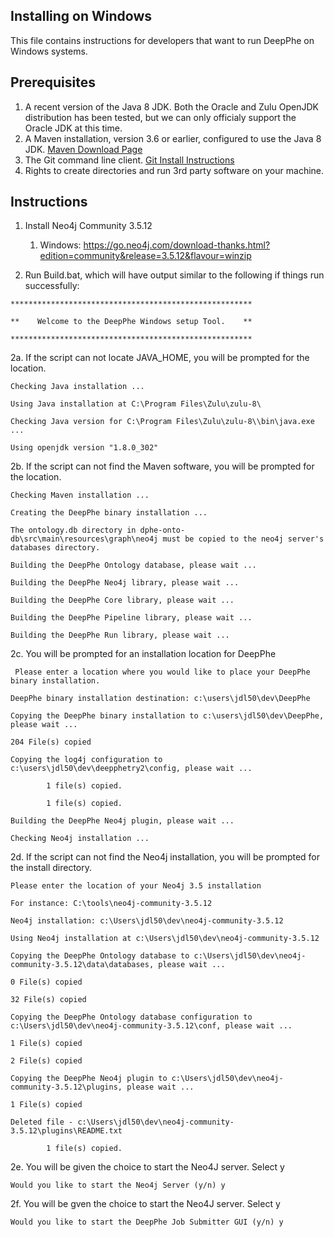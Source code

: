 ## Installing on Windows

This file contains instructions for developers that want to run DeepPhe on Windows systems.

## Prerequisites
1. A recent version of the Java 8 JDK.  Both the Oracle and Zulu OpenJDK distribution has been tested, but we can only officialy support the Oracle JDK at this time.
2. A Maven installation, version 3.6 or earlier, configured to use the Java 8 JDK.  [Maven Download Page](https://maven.apache.org/download.cgi)
3. The Git command line client. [Git Install Instructions](https://git-scm.com/book/en/v2/Getting-Started-Installing-Git)
4. Rights to create directories and run 3rd party software on your machine.

## Instructions
1. Install Neo4j Community 3.5.12
   1. Windows: https://go.neo4j.com/download-thanks.html?edition=community&release=3.5.12&flavour=winzip

2. Run Build.bat, which will have output similar to the following if things run successfully:

`******************************************************`

`**    Welcome to the DeepPhe Windows setup Tool.    **`

`******************************************************`

2a. If the script can not locate JAVA_HOME, you will be prompted for the location.


`Checking Java installation ...`

`Using Java installation at C:\Program Files\Zulu\zulu-8\`

`Checking Java version for C:\Program Files\Zulu\zulu-8\\bin\java.exe ...`

`Using openjdk version "1.8.0_302"`

2b. If the script can not find the Maven software, you will be prompted for the location.

`Checking Maven installation ...`

`Creating the DeepPhe binary installation ...`

`The ontology.db directory in dphe-onto-db\src\main\resources\graph\neo4j must be copied to the neo4j server's databases directory.`

`Building the DeepPhe Ontology database, please wait ...`

`Building the DeepPhe Neo4j library, please wait ...`

`Building the DeepPhe Core library, please wait ...`

`Building the DeepPhe Pipeline library, please wait ...`

`Building the DeepPhe Run library, please wait ...`

2c. You will be prompted for an installation location for DeepPhe

` Please enter a location where you would like to place your DeepPhe binary installation.`

`DeepPhe binary installation destination: c:\users\jdl50\dev\DeepPhe`

`Copying the DeepPhe binary installation to c:\users\jdl50\dev\DeepPhe, please wait ...`

`204 File(s) copied`

`Copying the log4j configuration to c:\users\jdl50\dev\deepphetry2\config, please wait ...`

`        1 file(s) copied.`

`        1 file(s) copied.`

`Building the DeepPhe Neo4j plugin, please wait ...`

`Checking Neo4j installation ...`

2d. If the script can not find the Neo4j installation, you will be prompted for the install directory.

`Please enter the location of your Neo4j 3.5 installation`

`For instance: C:\tools\neo4j-community-3.5.12`

`Neo4j installation: c:\Users\jdl50\dev\neo4j-community-3.5.12`

`Using Neo4j installation at c:\Users\jdl50\dev\neo4j-community-3.5.12`

`Copying the DeepPhe Ontology database to c:\Users\jdl50\dev\neo4j-community-3.5.12\data\databases, please wait ...`

`0 File(s) copied`

`32 File(s) copied`

`Copying the DeepPhe Ontology database configuration to c:\Users\jdl50\dev\neo4j-community-3.5.12\conf, please wait ...`

`1 File(s) copied`

`2 File(s) copied`

`Copying the DeepPhe Neo4j plugin to c:\Users\jdl50\dev\neo4j-community-3.5.12\plugins, please wait ...`

`1 File(s) copied`

`Deleted file - c:\Users\jdl50\dev\neo4j-community-3.5.12\plugins\README.txt`

`        1 file(s) copied.`

2e.  You will be given the choice to start the Neo4J server.  Select y

`Would you like to start the Neo4j Server (y/n) y`

2f. You will be gven the choice to start the Neo4J server.  Select y

`Would you like to start the DeepPhe Job Submitter GUI (y/n) y`

